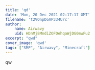 ```yaml
---
title: 'qd'
date: 'Mon, 20 Dec 2021 02:17:17 GMT'
filename: 't2VOnpDoAP334Urc'
author:
    name: Airwavy
    uid: HDnMj8MndiZOFOehqaWjDG0mwFu2
excerpt: "qwd"
cover_image: 'qwd'
tags: ["SMP", "Airwavy", "Minecraft"]
---
```

qw